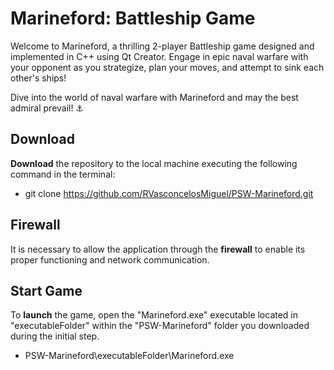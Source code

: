 # **Marineford**: Battleship Game
Welcome to Marineford, a thrilling 2-player Battleship game designed and implemented in C++ using Qt Creator. Engage in epic naval warfare with your opponent as you strategize, plan your moves, and attempt to sink each other's ships!

Dive into the world of naval warfare with Marineford and may the best admiral prevail! ⚓️

## Download
**Download** the repository to the local machine executing the following command in the terminal:
- git clone https://github.com/RVasconcelosMiguel/PSW-Marineford.git
## Firewall
It is necessary to allow the application through the **firewall** to enable its proper functioning and network communication. 
## Start Game
To **launch** the game, open the "Marineford.exe" executable located in "executableFolder" within the "PSW-Marineford" folder you downloaded during the initial step.
- PSW-Marineford\executableFolder\Marineford.exe


